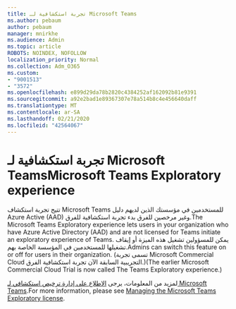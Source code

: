 ```yaml
---
title: تجربة استكشافية لـ Microsoft Teams
ms.author: pebaum
author: pebaum
manager: mnirkhe
ms.audience: Admin
ms.topic: article
ROBOTS: NOINDEX, NOFOLLOW
localization_priority: Normal
ms.collection: Adm_O365
ms.custom:
- "9001513"
- "3572"
ms.openlocfilehash: e899d29da78b2820c4384252af162092b81e9391
ms.sourcegitcommit: a92e2bad1e89367307e78a514b8c4e456640daff
ms.translationtype: MT
ms.contentlocale: ar-SA
ms.lasthandoff: 02/21/2020
ms.locfileid: "42564067"
---
```

# <a name="microsoft-teams-exploratory-experience"></a><span data-ttu-id="1cc89-102">تجربة استكشافية لـ Microsoft Teams</span><span class="sxs-lookup"><span data-stu-id="1cc89-102">Microsoft Teams Exploratory experience</span></span>

<span data-ttu-id="1cc89-103">تتيح تجربة استكشاف Microsoft Teams للمستخدمين في مؤسستك الذين لديهم دليل Azure Active (AAD) وغير مرخصين للفرق بدء تجربة استكشافية للفرق.</span><span class="sxs-lookup"><span data-stu-id="1cc89-103">The Microsoft Teams Exploratory experience lets users in your organization who have Azure Active Directory (AAD) and are not licensed for Teams initiate an exploratory experience of Teams.</span></span> <span data-ttu-id="1cc89-104">يمكن للمسؤولين تشغيل هذه الميزة أو إيقاف تشغيلها للمستخدمين في المؤسسة الخاصة بهم.</span><span class="sxs-lookup"><span data-stu-id="1cc89-104">Admins can switch this feature on or off for users in their organization.</span></span> <span data-ttu-id="1cc89-105">(تسمى تجربة Microsoft Commercial Cloud التجريبية السابقة الآن تجربة استكشافية الفرق.)</span><span class="sxs-lookup"><span data-stu-id="1cc89-105">(The earlier Microsoft Commercial Cloud Trial is now called The Teams Exploratory experience.)</span></span>

<span data-ttu-id="1cc89-106">لمزيد من المعلومات، يرجى [الاطلاع على إدارة ترخيص استكشافي لـ Microsoft Teams](https://docs.microsoft.com/microsoftteams/teams-exploratory/).</span><span class="sxs-lookup"><span data-stu-id="1cc89-106">For more information, please see [Managing the Microsoft Teams Exploratory license](https://docs.microsoft.com/microsoftteams/teams-exploratory/).</span></span>
